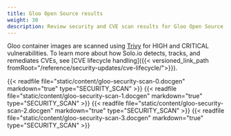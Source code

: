 ```yaml
---
title: Gloo Open Source results
weight: 30
description: Review security and CVE scan results for Gloo Open Source. 
---
```


Gloo container images are scanned using [Trivy](https://github.com/aquasecurity/trivy) for HIGH and CRITICAL vulnerabilities. To learn more about how Solo.io detects, tracks, and remediates CVEs, see [CVE lifecycle handling]({{< versioned_link_path fromRoot="/reference/security-updates/cve-lifecycle/">}}).

{{< readfile file="static/content/gloo-security-scan-0.docgen" markdown="true" type="SECURITY_SCAN" >}}
{{< readfile file="static/content/gloo-security-scan-1.docgen" markdown="true" type="SECURITY_SCAN" >}}
{{< readfile file="static/content/gloo-security-scan-2.docgen" markdown="true" type="SECURITY_SCAN" >}}
{{< readfile file="static/content/gloo-security-scan-3.docgen" markdown="true" type="SECURITY_SCAN" >}}
